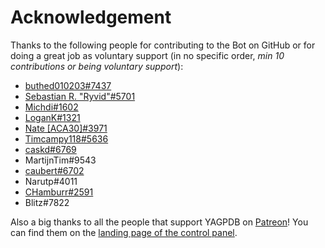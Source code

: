 # Acknowledgement

Thanks to the following people for contributing to the Bot on GitHub or for doing a great job as voluntary support \(in no specific order, _min 10 contributions or being voluntary support_\):

* [buthed010203\#7437](https://github.com/buthed010203)
* [Sebastian R. "Ryvid"\#5701](https://github.com/Ryvid)
* [Michdi\#1602](https://github.com/michelhn)
* [LoganK\#1321](https://github.com/LoganK)
* [Nate \[ACA30\]\#3971](https://github.com/ACA30)
* [Timcampy118\#5636](https://github.com/timcampy118)
* [caskd\#6769](https://github.com/casKd-dev)
* MartijnTim\#9543
* [caubert\#6702](https://github.com/mrbentarikau)
* Narutp\#4011
* [CHamburr\#2591](https://github.com/CHamburr)
* Blitz\#7822

Also a big thanks to all the people that support YAGPDB on [Patreon](https://www.patreon.com/yagpdb)! You can find them on the [landing page of the control panel](https://yagpdb.xyz/manage). 

